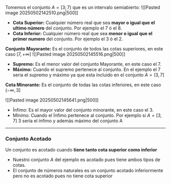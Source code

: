 Tomemos el conjunto $A = [3; 7)$ que es un intervalo semiabierto:
![[Pasted image 20250502142510.png|500]]
- **Cota Superior:** Cualquier número real que sea **mayor o igual que el ultimo número** del conjunto. Por ejemplo el 7 ó el 8.
- **Cota Inferior:** Cualquier número real que sea **menor o igual que el primer numero** del conjunto. Por ejemplo el  3 ó el 2.


**Conjunto Mayorante:** Es el conjunto de todos las cotas superiores, en este caso $[7, + \infty]$
![[Pasted image 20250502145516.png|500]]
 -  **Supremo:** Es el menor valor del conjunto Mayorante, en este caso el 7.
 -  **Máximo:** Cuando el supremo pertenece al conjunto. En el ejemplo el 7 seria el supremo y máximo ya que  esta incluido en el conjunto $A=(3, 7]$

**Cota Minorante:** Es el conjunto de todas las cotas inferiores, en este caso $(-\infty, 3]$

![[Pasted image 20250502145641.png|500]]
  -  Ínfimo: Es el mayor valor del conjunto minorante, en este caso el 3.
 -  Mínimo: Cuando el Ínfimo pertenece al conjunto. Por ejemplo si $A=[3, 7]$  3 seria el ínfimo y además máximo del conjunto A

---
### Conjunto Acotado
Un conjunto es acotado cuando **tiene tanto cota superior como inferior**

- Nuestro conjunto $A$ del ejemplo es acotado pues tiene ambos tipos de cotas.
- El conjunto de números naturales es un conjunto acotado inferiormente pero no es acotado pues no tiene cota superior
